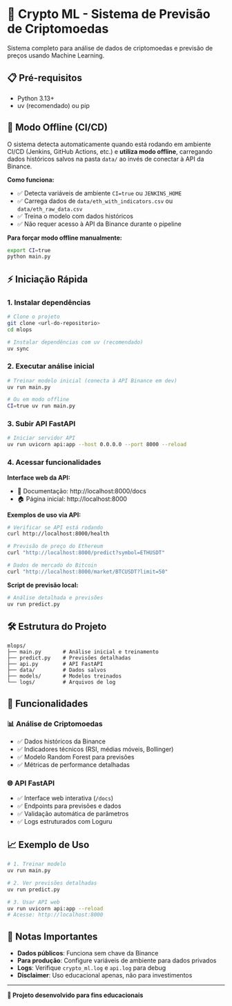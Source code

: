 # 🚀 Crypto ML - Sistema de Previsão de Criptomoedas

Sistema completo para análise de dados de criptomoedas e previsão de preços usando Machine Learning.

## 📋 Pré-requisitos

- Python 3.13+
- uv (recomendado) ou pip

## 🔄 Modo Offline (CI/CD)

O sistema detecta automaticamente quando está rodando em ambiente CI/CD (Jenkins, GitHub Actions, etc.) e **utiliza modo offline**, carregando dados históricos salvos na pasta `data/` ao invés de conectar à API da Binance.

**Como funciona:**
- ✅ Detecta variáveis de ambiente `CI=true` ou `JENKINS_HOME`
- ✅ Carrega dados de `data/eth_with_indicators.csv` ou `data/eth_raw_data.csv`
- ✅ Treina o modelo com dados históricos
- ✅ Não requer acesso à API da Binance durante o pipeline

**Para forçar modo offline manualmente:**
```bash
export CI=true
python main.py
```

## ⚡ Iniciação Rápida

### 1. Instalar dependências
```bash
# Clone o projeto
git clone <url-do-repositorio>
cd mlops

# Instalar dependências com uv (recomendado)
uv sync
```

### 2. Executar análise inicial
```bash
# Treinar modelo inicial (conecta à API Binance em dev)
uv run main.py

# Ou em modo offline
CI=true uv run main.py
```

### 3. Subir API FastAPI
```bash
# Iniciar servidor API
uv run uvicorn api:app --host 0.0.0.0 --port 8000 --reload
```

### 4. Acessar funcionalidades

**Interface web da API:**
- 📖 Documentação: http://localhost:8000/docs
- 🏠 Página inicial: http://localhost:8000

**Exemplos de uso via API:**
```bash
# Verificar se API está rodando
curl http://localhost:8000/health

# Previsão de preço do Ethereum
curl "http://localhost:8000/predict?symbol=ETHUSDT"

# Dados de mercado do Bitcoin
curl "http://localhost:8000/market/BTCUSDT?limit=50"
```

**Script de previsão local:**
```bash
# Análise detalhada e previsões
uv run predict.py
```

## 🛠️ Estrutura do Projeto

```
mlops/
├── main.py       # Análise inicial e treinamento
├── predict.py    # Previsões detalhadas
├── api.py        # API FastAPI
├── data/         # Dados salvos
├── models/       # Modelos treinados
└── logs/         # Arquivos de log
```

## 🔧 Funcionalidades

### 📊 Análise de Criptomoedas
- ✅ Dados históricos da Binance
- ✅ Indicadores técnicos (RSI, médias móveis, Bollinger)
- ✅ Modelo Random Forest para previsões
- ✅ Métricas de performance detalhadas

### 🌐 API FastAPI
- ✅ Interface web interativa (`/docs`)
- ✅ Endpoints para previsões e dados
- ✅ Validação automática de parâmetros
- ✅ Logs estruturados com Loguru

## 📈 Exemplo de Uso

```bash
# 1. Treinar modelo
uv run main.py

# 2. Ver previsões detalhadas
uv run predict.py

# 3. Usar API web
uv run uvicorn api:app --reload
# Acesse: http://localhost:8000
```

## 🚨 Notas Importantes

- **Dados públicos**: Funciona sem chave da Binance
- **Para produção**: Configure variáveis de ambiente para dados privados
- **Logs**: Verifique `crypto_ml.log` e `api.log` para debug
- **Disclaimer**: Uso educacional apenas, não para investimentos

---

**🚀 Projeto desenvolvido para fins educacionais**
